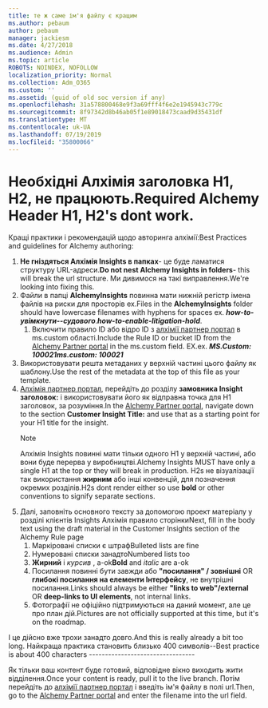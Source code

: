 ```yaml
---
title: те ж саме ім'я файлу є кращим
ms.author: pebaum
author: pebaum
manager: jackiesm
ms.date: 4/27/2018
ms.audience: Admin
ms.topic: article
ROBOTS: NOINDEX, NOFOLLOW
localization_priority: Normal
ms.collection: Adm_O365
ms.custom: ''
ms.assetid: (guid of old soc version if any)
ms.openlocfilehash: 31a578800468e9f3a69fff4f6e2e1945943c779c
ms.sourcegitcommit: 8f97342d8b46ab05f1e89018473caad9d35431df
ms.translationtype: MT
ms.contentlocale: uk-UA
ms.lasthandoff: 07/19/2019
ms.locfileid: "35800066"
---
```

# <a name="required-alchemy-header-h1-h2s-dont-work"></a><span data-ttu-id="706d1-102">Необхідні Алхімія заголовка H1, H2, не працюють.</span><span class="sxs-lookup"><span data-stu-id="706d1-102">Required Alchemy Header H1, H2's dont work.</span></span>
<span data-ttu-id="706d1-103">Кращі практики і рекомендацій щодо авторинга алхімії:</span><span class="sxs-lookup"><span data-stu-id="706d1-103">Best Practices and guidelines for Alchemy authoring:</span></span>

1. <span data-ttu-id="706d1-104">**Не гніздяться Алхімія Insights в папках**- це буде ламатися структуру URL-адреси.</span><span class="sxs-lookup"><span data-stu-id="706d1-104">**Do not nest Alchemy Insights in folders**- this will break the url structure.</span></span> <span data-ttu-id="706d1-105">Ми дивимося на такі виправлення.</span><span class="sxs-lookup"><span data-stu-id="706d1-105">We're looking into fixing this.</span></span>
1. <span data-ttu-id="706d1-106">Файли в папці **AlchemyInsights** повинна мати нижній регістр імена файлів на риски для просторів ex.</span><span class="sxs-lookup"><span data-stu-id="706d1-106">Files in the **AlchemyInsights** folder should have lowercase filenames with hyphens for spaces ex.</span></span> <span data-ttu-id="706d1-107">***how-to-увімкнути--судового***.</span><span class="sxs-lookup"><span data-stu-id="706d1-107">***how-to-enable-litigation-hold***.</span></span>
    1. <span data-ttu-id="706d1-108">Включити правило ID або відро ID з [алхімії партнер портал](https://alchemyportal.azurewebsites.net) в ms.custom області.</span><span class="sxs-lookup"><span data-stu-id="706d1-108">Include the Rule ID or bucket ID from the [Alchemy Partner portal](https://alchemyportal.azurewebsites.net) in the ms.custom field.</span></span> <span data-ttu-id="706d1-109">EX.</span><span class="sxs-lookup"><span data-stu-id="706d1-109">ex.</span></span> <span data-ttu-id="706d1-110">***MS.Custom: 100021***</span><span class="sxs-lookup"><span data-stu-id="706d1-110">***ms.custom: 100021***</span></span>
1. <span data-ttu-id="706d1-111">Використовувати решта метаданих у верхній частині цього файлу як шаблону.</span><span class="sxs-lookup"><span data-stu-id="706d1-111">Use the rest of the metadata at the top of this file as your template.</span></span>
1. <span data-ttu-id="706d1-112">[Алхімія партнер портал](https://alchemyportal.azurewebsites.net), перейдіть до розділу **замовника Insight заголовок:** і використовувати його як відправна точка для H1 заголовок, за розуміння.</span><span class="sxs-lookup"><span data-stu-id="706d1-112">In the [Alchemy Partner portal](https://alchemyportal.azurewebsites.net), navigate down to the section **Customer Insight Title:** and use that as a starting point for your H1 title for the insight.</span></span> 
    > [!NOTE]
    > <span data-ttu-id="706d1-113">Алхімія Insights повинні мати тільки одного H1 у верхній частині, або вони буде перерва у виробництві.</span><span class="sxs-lookup"><span data-stu-id="706d1-113">Alchemy Insights MUST have only a single H1 at the top or they will break in production.</span></span> <span data-ttu-id="706d1-114">H2s не візуалізації так використання **жирним** або інші конвенцій, для позначення окремих розділів.</span><span class="sxs-lookup"><span data-stu-id="706d1-114">H2s dont render either so use **bold** or other conventions to signify separate sections.</span></span>
1. <span data-ttu-id="706d1-115">Далі, заповніть основного тексту за допомогою проект матеріалу у розділі клієнтів Insights Алхімія правило сторінки</span><span class="sxs-lookup"><span data-stu-id="706d1-115">Next, fill in the body text using the draft material in the Customer Insights section of the Alchemy Rule page</span></span>
    1. <span data-ttu-id="706d1-116">Маркіровані списки є штраф</span><span class="sxs-lookup"><span data-stu-id="706d1-116">Bulleted lists are fine</span></span>
    1. <span data-ttu-id="706d1-117">Нумеровані списки занадто</span><span class="sxs-lookup"><span data-stu-id="706d1-117">Numbered lists too</span></span>
    1. <span data-ttu-id="706d1-118">**Жирний** і *курсив* , a-ok</span><span class="sxs-lookup"><span data-stu-id="706d1-118">**Bold** and *italic* are a-ok</span></span>
    1. <span data-ttu-id="706d1-119">Посилання повинні бути завжди або **"посилання" / зовнішні** OR **глибокі посилання на елементи Інтерфейсу**, не внутрішні посилання.</span><span class="sxs-lookup"><span data-stu-id="706d1-119">Links should always be either **"links to web"/external** OR **deep-links to UI elements**, not internal links.</span></span>
    1. <span data-ttu-id="706d1-120">Фотографії не офіційно підтримуються на даний момент, але це про план дій.</span><span class="sxs-lookup"><span data-stu-id="706d1-120">Pictures are not officially supported at this time, but it's on the roadmap.</span></span>

<span data-ttu-id="706d1-121">І це дійсно вже трохи занадто довго.</span><span class="sxs-lookup"><span data-stu-id="706d1-121">And this is really already a bit too long.</span></span> <span data-ttu-id="706d1-122">Найкраща практика становить близько 400 символів--</span><span class="sxs-lookup"><span data-stu-id="706d1-122">Best practice is about 400 characters ---------------------------------</span></span>

<span data-ttu-id="706d1-123">Як тільки ваш контент буде готовий, відповідне вікно виходить жити відділення.</span><span class="sxs-lookup"><span data-stu-id="706d1-123">Once your content is ready, pull it to the live branch.</span></span> <span data-ttu-id="706d1-124">Потім перейдіть до [алхімії партнер портал](https://alchemyportal.azurewebsites.net) і введіть ім'я файлу в полі url.</span><span class="sxs-lookup"><span data-stu-id="706d1-124">Then, go to the [Alchemy Partner portal](https://alchemyportal.azurewebsites.net) and enter the filename into the url field.</span></span> 